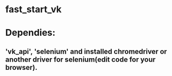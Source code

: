 # fast_start_vk

# Dependies:

## 'vk_api', 'selenium' and installed chromedriver or another driver for selenium(edit code for your browser).
